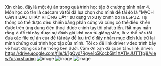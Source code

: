 Xin chào, đây là một dự án trong quá trình học tập ở chương trình năm 4. Môn học có tên là  cadcam và tôi đã lựa chọn cho mình đề tài đó là "MẠCH CẢNH BÁO CHÁY KHÔNG DÂY" sử dụng vi xử lý chính đó là ESP32. 
Hệ thống có thể được điều khiển bằng phần cứng và cũng có thể điều khiển được trên ứng dụng điện thoại được chính tay tôi phát triển.
Rất may mắn rằng là đề tài này được sự đánh giá khá cao từ giảng viên, là vì thế nên tôi đưa các file dự án của đề tài này để lưu trữ ở đây nhằm mục đích lưu trữ lại minh chứng quá trình học tập của mình.
Tôi có để link driver video trình bày về hoạt động của hệ thống bên dưới.
Cảm ơn bạn đã quan tâm.
link driver:  https://drive.google.com/file/d/1gQvd7Rgve1o5Kccb5ht1XATMJUTTfpj8/view?usp=sharing
![image](https://github.com/user-attachments/assets/340d3f20-0ae5-4735-8d5d-fe50a55cbfed)
![image](https://github.com/user-attachments/assets/69618bbf-9572-4377-b6bc-d9b05ef49fd7)
![image](https://github.com/user-attachments/assets/5b9a5eaa-6c35-416d-99f6-3bb6f3adf31d)

